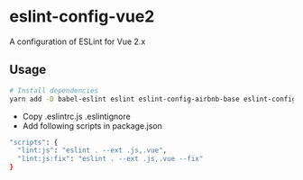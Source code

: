 # eslint-config-vue2

A configuration of ESLint for Vue 2.x

## Usage

```bash
# Install dependencies
yarn add -D babel-eslint eslint eslint-config-airbnb-base eslint-config-prettier eslint-plugin-import eslint-plugin-vue
```

- Copy .eslintrc.js .eslintignore
- Add following scripts in package.json

```bash
"scripts": {
  "lint:js": "eslint . --ext .js,.vue",
  "lint:js:fix": "eslint . --ext .js,.vue --fix"
}
```
